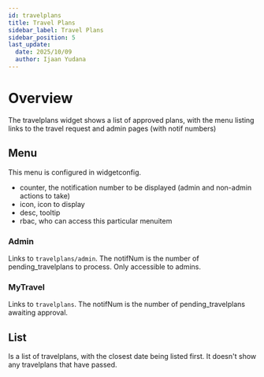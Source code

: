 ```yaml
---
id: travelplans
title: Travel Plans
sidebar_label: Travel Plans
sidebar_position: 5
last_update:
  date: 2025/10/09
  author: Ijaan Yudana
---
```


# Overview

The travelplans widget shows a list of approved plans, with the menu listing links to the travel request and admin pages (with notif numbers)

## Menu

This menu is configured in widgetconfig. 
- counter, the notification number to be displayed (admin and non-admin actions to take)
- icon, icon to display
- desc, tooltip
- rbac, who can access this particular menuitem

### Admin

Links to `travelplans/admin`. The notifNum is the number of pending_travelplans to process. Only accessible to admins.

### MyTravel

Links to `travelplans`. The notifNum is the number of pending_travelplans awaiting approval.

## List

Is a list of travelplans, with the closest date being listed first. It doesn't show any travelplans that have passed. 